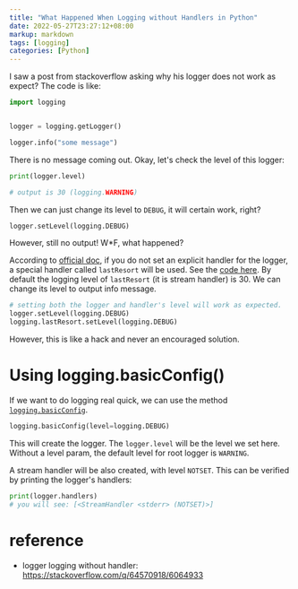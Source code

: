 ```yaml
---
title: "What Happened When Logging without Handlers in Python"
date: 2022-05-27T23:27:12+08:00
markup: markdown
tags: [logging]
categories: [Python]
---
```


I saw a post from stackoverflow asking why his logger does not work as expect?
The code is like:

<!--more-->

```python
import logging


logger = logging.getLogger()

logger.info("some message")
```

There is no message coming out. Okay, let's check the level of this logger:

```python
print(logger.level)

# output is 30 (logging.WARNING)
```

Then we can just change its level to `DEBUG`, it will certain work, right?

```python
logger.setLevel(logging.DEBUG)
```

However, still no output! W*F, what happened?

According to [official doc](https://docs.python.org/3/howto/logging.html#what-happens-if-no-configuration-is-provided),
if you do not set an explicit handler for the logger, a special handler called `lastResort` will be used.
See the [code here](https://github.com/python/cpython/blob/5e34b494a08015e9b5a3deade23943bdba284a93/Lib/logging/__init__.py#L1727-L1733). By default the logging level of `lastResort` (it is stream handler) is 30.
We can change its level to output info message.

```python
# setting both the logger and handler's level will work as expected.
logger.setLevel(logging.DEBUG)
logging.lastResort.setLevel(logging.DEBUG)
```

However, this is like a hack and never an encouraged solution.

# Using logging.basicConfig()

If we want to do logging real quick, we can use the method [`logging.basicConfig`](https://docs.python.org/3/library/logging.html#logging.basicConfig).


```python
logging.basicConfig(level=logging.DEBUG)
```

This will create the logger. The `logger.level` will be the level we set here.
Without a level param, the default level for root logger is `WARNING`.

A stream handler will be also created, with level `NOTSET`.
This can be verified by printing the logger's handlers:

```python
print(logger.handlers)
# you will see: [<StreamHandler <stderr> (NOTSET)>]
```

# reference

+ logger logging without handler: https://stackoverflow.com/q/64570918/6064933

